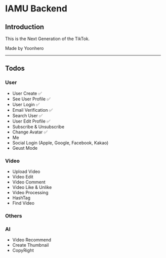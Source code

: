 # IAMU Backend

## Introduction

This is the Next Generation of the TikTok.

Made by Yoonhero

---

## Todos

### User

- User Create ✅
- See User Profile ✅
- User Login ✅
- Email Verification ✅
- Search User ✅
- User Edit Profile ✅
- Subscribe & Unsubscribe
- Change Avatar ✅
- Me
- Social Login (Apple, Google, Facebook, Kakao)
- Geust Mode

### Video

- Upload Video
- Video Edit
- Video Comment
- Video Like & Unlike
- Video Processing
- HashTag
- Find Video

### Others

### AI

- Video Recommend
- Create Thumbnail
- CopyRight
